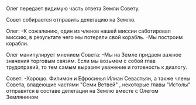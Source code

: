 Олег передает видимую часть ответа Земли Совету.

Совет собирается отправить делегацию на Землю.

Олег:
-К сожалению, один из членов нашей миссии саботировал миссию, в результате чего мы потеряли свой корабль.
-Мы построим корабли.

Олег манипулирует мнением Совета:
-Мы на Земле придаем важное значения торговым связям. Если мы возьмем с собой глав трудоправий, то тем самым выразим уважение и готовность к диалогу.

Совет:
-Хорошо. Филимон и Ефросинья Илиан Севастьян, а также члены Совета, владеющие частями "Семи Ветвей" , некоторые главы "Истолы" отправятся в составе делегации на Землю вместе с Олегом Землянином